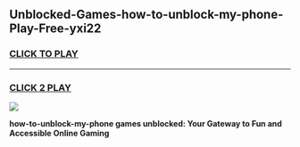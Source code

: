 
## Unblocked-Games-how-to-unblock-my-phone-Play-Free-yxi22
<h3>
<a href="https://premium76.site?title=how-to-unblock-my-phone&ref=23A">CLICK TO PLAY</a></h3>
<hr>

<h3>
<a href="https://premium76.site?title=how-to-unblock-my-phone&ref=23A">CLICK 2 PLAY</a>
  
</h3>

<a href="https://premium76.site?title=how-to-unblock-my-phone&ref=23A"><img src="https://clearcache.store/games.png"></a>


**how-to-unblock-my-phone games unblocked: Your Gateway to Fun and Accessible Online Gaming**
